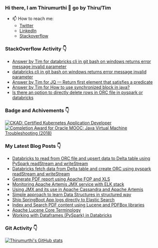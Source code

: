 ### Hi there, I am Thirumurthi 👋 go by Thiru/Tim

- 📫 How to reach me: 
  - [Twitter](https://twitter.com/sthirumurthi)
  - [LinkedIn](https://www.linkedin.com/in/thirumurthis/)
  - [Stackoverflow](https://stackoverflow.com/users/3192775/tim)

### StackOverflow Activity 👇
<!-- STACKOVERFLOW:START -->
- [Answer by Tim for databricks cli in git bash on windows returns error message invalid parameter](https://stackoverflow.com/questions/71580686/databricks-cli-in-git-bash-on-windows-returns-error-message-invalid-parameter/71580864#71580864)
- [databricks cli in git bash on windows returns error message invalid parameter](https://stackoverflow.com/questions/71580686/databricks-cli-in-git-bash-on-windows-returns-error-message-invalid-parameter)
- [Answer by Tim for JQ — Return first element that satisfies a predicate](https://stackoverflow.com/questions/71528675/jq-return-first-element-that-satisfies-a-predicate/71529306#71529306)
- [Answer by Tim for How to use synchronized block in java?](https://stackoverflow.com/questions/71508215/how-to-use-synchronized-block-in-java/71508449#71508449)
- [Is there an option to directly delete rows in ORC file in pyspark or databricks](https://stackoverflow.com/questions/71475195/is-there-an-option-to-directly-delete-rows-in-orc-file-in-pyspark-or-databricks)
<!-- STACKOVERFLOW:END -->

### Badge and Achivements 👇
<!--START_SECTION:badges-->
[![CKAD: Certified Kubernetes Application Developer](https://images.credly.com/size/110x110/images/f88d800c-5261-45c6-9515-0458e31c3e16/ckad_from_cncfsite.png)](http://www.credly.com/badges/7164445a-41e5-4412-9ed3-d29cbe65f536 "CKAD: Certified Kubernetes Application Developer")
[![Completion Award for Oracle MOOC: Java Virtual Machine Troubleshooting (2018)](https://images.credly.com/size/110x110/images/005a363c-b0a4-4f8a-85a3-64eafb7ad690/jvm.png)](http://www.credly.com/badges/cc359454-dbbb-410f-9b8a-2cf0f15dfe9d "Completion Award for Oracle MOOC: Java Virtual Machine Troubleshooting (2018)")
<!--END_SECTION:badges-->

### My Latest Blog Posts 👇
<!-- HASHNODE_BLOG:START -->
- [Databricks to read from ORC file and upsert data to Delta table using PySpark readStream and writeStream](https://thirumurthi.hashnode.dev/databricks-to-read-from-orc-file-and-upsert-data-to-delta-table-using-pyspark-readstream-and-writestream-cl22wl27b0ae2wnnv4uz42kp6)
- [Databricks fetch data from Delta table and create ORC using pyspark readStream and writeStream](https://thirumurthi.hashnode.dev/databricks-fetch-data-from-delta-table-and-create-orc-using-pyspark-readstream-and-writestream-cl22udy8r0a7wwnnv8hnya2kh)
- [Generate PDF report using Apache FOP and XLS](https://thirumurthi.hashnode.dev/generate-pdf-report-using-apache-fop-and-xls-cl19w987f009mzunvhnfv1pc8)
- [Monitoring Apache Artemis JMX service with ELK stack](https://thirumurthi.hashnode.dev/monitoring-apache-artemis-jmx-service-with-elk-stack-cl0pxq9w101smyunv9ztp15g4)
- [Using JMX and its use in Apache Cassandra and Apache Artemis](https://thirumurthi.hashnode.dev/using-jmx-and-its-use-in-apache-cassandra-and-apache-artemis-cl0ngzrjr00b12onv8ugb45ht)
- [Simple approach to learn Data Structures in structured way](https://thirumurthi.hashnode.dev/simple-approach-to-learn-data-structures-in-structured-way-cl0lxklcr055ltbnv6m1m4zkm)
- [Ship SpringBoot App logs directly to Elastic Search](https://thirumurthi.hashnode.dev/ship-springboot-app-logs-directly-to-elastic-search-cl0ewci6q000u3bnvftmi67uj)
- [Index and Search PDF content using Lucene and PDFBox libraries](https://thirumurthi.hashnode.dev/index-and-search-pdf-content-using-lucene-and-pdfbox-libraries-cl0ebh0qu05ooo5nvgkdh0kq7)
- [Apache Lucene Core Terminology](https://thirumurthi.hashnode.dev/apache-lucene-core-terminology-cl0e8b8wp05emm9nv12sd1oqo)
- [Working with Dataframes (PySpark) in Databricks](https://thirumurthi.hashnode.dev/working-with-dataframes-pyspark-in-databricks-cl04xx6y00802udnvh1nl3zux)
<!-- HASHNODE_BLOG:END -->

### Git Activity 👇

[![Thirumurthi's GitHub stats](https://github-readme-stats.vercel.app/api?username=thirumurthis&show_icons=true&theme=radical)](https://github.com/anuraghazra/github-readme-stats)


<!--
**thirumurthis/thirumurthis** is a ✨ _special_ ✨ repository because its `README.md` (this file) appears on your GitHub profile.

Here are some ideas to get you started:

- 🔭 I’m currently working on ...
- 🌱 I’m currently learning ...
- 👯 I’m looking to collaborate on ...
- 🤔 I’m looking for help with ...
- 💬 Ask me about ...
- 📫 How to reach me: ...
- 😄 Pronouns: ...
- ⚡ Fun fact: ...
-->
